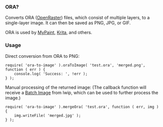 ### ORA?

Converts ORA ([OpenRaster](https://en.wikipedia.org/wiki/OpenRaster)) files, which consist of multiple layers, 
to a single-layer image. It can then be saved as PNG, JPG, or GIF.

ORA is used by [MyPaint](http://mypaint.org/), [Krita](https://krita.org/), and others.

### Usage

Direct conversion from ORA to PNG:

    require( 'ora-to-image' ).oraToImage( 'test.ora', 'merged.png', function ( err ) {
        console.log( 'Success: ', !err );
    } );

Manual processing of the returned image: (The callback function will receive a 
[Batch Image](https://github.com/EyalAr/lwip#batch-operations) from lwip, 
which can be used to further process the image.)

    require( 'ora-to-image' ).mergeOra( 'test.ora', function ( err, img ) {
        img.writeFile( 'merged.jpg' );
    } );
